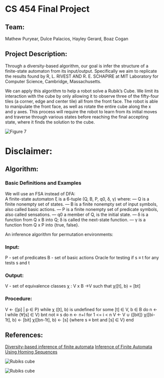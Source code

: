 # CS 454 Final Project

## Team:
Mathew Puryear, Dulce Palacios, Hayley Gerard, Boaz Cogan

## Project Description:
Through a diversity-based algorithm, our goal is infer the structure of a finite-state automaton from its input/output. Specifically we aim to replicate the results found by R, L. RIVEST AND R. E. SCHAPIRE at MIT Laboratory for Computer Science, Cambridge, Massachusetts. 

We can apply this algorithm to help a robot solve a Rubik’s Cube. We limit its interaction with the cube by only allowing it to observe three of the fifty-four tiles (a corner, edge and center tile) all from the front face. The robot is able to manipulate the front face, as well as rotate the entire cube along the x and y axes. This process will require the robot to learn from its initial moves and traverse through various states before reaching the final accepting state, where it finds the solution to the cube.

![Figure 7](https://i.imgur.com/041ehZS.png)

# Disclaimer:


## Algorithm:
### Basic Definitions and Examples
We will use an FSA instead of DFA:  
A finite-state automaton ξ is a 6-tuple (Q, B, P, q0, ẟ, γ) where:
— Q is a finite nonempty set of states. 
— B is a finite nonempty set of input symbols, also called basic actions. 
— P is a finite nonempty set of predicate symbols, also called sensations. 
— q0 a member of Q, is the initial state. 
— ẟ is a function from Q x B into Q; ẟ is called the next-state function. 
— γ is a function from Q x P into {true, false}.

An inference algorithm for permutation environments:

### Input:
P - set of predicates
B - set of basic actions
Oracle for testing if s ≡ t for any tests s and t

### Output:
V - set of equivalence classes
χ :  V x B →V such that χ([t], b) = [bt]

### Procedure:
V ← {[p] | p ∈ P}
while χ ([t], b) is undefined for some [t] ∈ V, b ∈ B do
n ← l
while (∀[s] ∈  V) bnt not ≡ s do
n ← n+l
for 1 <= i < n
V ← V ∪ {[bit]}
χ([bi-1t], b) ← [bit]
χ([bn-1t], b) ← [s] 	{where s ≡ bnt and [s] ∈  V}
end

## References:
[Diversity-based inference of finite automata](https://www.cs.princeton.edu/~schapire/papers/diversity-based-inference.pdf)
[Inference of Finite Automata Using Homing Sequences](https://pdfs.semanticscholar.org/9a62/d26420afc77543c8f17bae1b482bcb28dc66.pdf)

![Rubiks cube](https://ruwix.com/pics/mathematics-of-the-rubiks-cube-permutation-group.jpg)

![Rubiks cube](https://upload.wikimedia.org/wikipedia/commons/thumb/1/19/Rubik%E2%80%99s_cube_colors.svg/453px-Rubik%E2%80%99s_cube_colors.svg.png)
